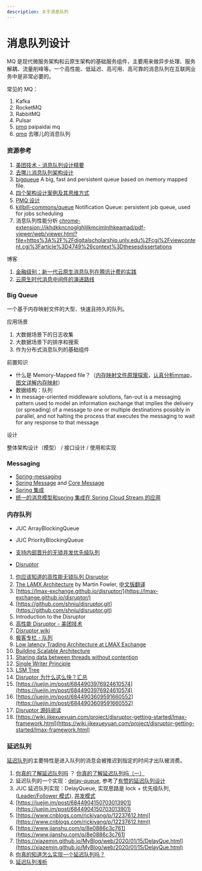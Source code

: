 ```yaml
---
description: 关于消息队列
---
```


# 消息队列设计

MQ 是现代微服务架构和云原生架构的基础服务组件，主要用来做异步处理、服务解耦、流量削峰等。一个高性能、低延迟、高可用、高可靠的消息队列在互联网业务中是非常必要的。

常见的 MQ：

1. Kafka
2. RocketMQ
3. RabbitMQ
4. Pulsar
5. [pmq](https://github.com/ppdaicorp/pmq) paipaidai mq
6. [qmq](https://github.com/qunarcorp/qmq)  去哪儿的消息队列



### 资源参考

1. [美团技术 - 消息队列设计精要](https://tech.meituan.com/2016/07/01/mq-design.html)
2. [去哪儿消息队列架构设计](https://github.com/qunarcorp/qmq/blob/master/docs/cn/arch.md)
3. [bigqueue](https://github.com/bulldog2011/bigqueue) A big, fast and persistent queue based on memory mapped file.
4. [四个架构设计案例及其思维方式](https://mp.weixin.qq.com/s/5e-yC0r18FZ04vMvGxIL-w)
5. [PMQ 设计](https://github.com/ppdaicorp/pmq/wiki/PMQ%E8%AE%BE%E8%AE%A1)
6. [killbill-commons/queue](https://github.com/killbill/killbill-commons/tree/master/queue)  Notification Queue: persistent job queue, used for jobs scheduling
7. 消息队列性能分析 [chrome-extension://ikhdkkncnoglghljlkmcimlnlhkeamad/pdf-viewer/web/viewer.html?file=https%3A%2F%2Fdigitalscholarship.unlv.edu%2Fcgi%2Fviewcontent.cgi%3Farticle%3D4749%26context%3Dthesesdissertations](chrome-extension://ikhdkkncnoglghljlkmcimlnlhkeamad/pdf-viewer/web/viewer.html?file=https%3A%2F%2Fdigitalscholarship.unlv.edu%2Fcgi%2Fviewcontent.cgi%3Farticle%3D4749%26context%3Dthesesdissertations)

博客

1. [金融级别：新一代云原生消息队列在腾讯计费的实践](https://cloud.tencent.com/developer/salon/live-1253?channel=hlwjgs)
2. [云原生时代消息中间件的演进路线](https://www.infoq.cn/article/XJHaDxGKIRL3AtvWPx5c)



### Big Queue

一个基于内存映射文件的大型、快速且持久的队列。

应用场景

1. 大数据场景下的日志收集
2. 大数据场景下的排序和搜索
3. 作为分布式消息队列的基础组件

前置知识

* 什么是 Memory-Mapped file？（[内存映射文件原理探索](https://blog.csdn.net/mg0832058/article/details/5890688)，[认真分析mmap](https://www.cnblogs.com/huxiao-tee/p/4660352.html)，[图文详解内存映射](https://www.jianshu.com/p/719fc4758813)）
* 数据结构：队列
* In message-oriented middleware solutions, fan-out is a messaging pattern used to model an information exchange that implies the delivery \(or spreading\) of a message to one or multiple destinations possibly in parallel, and not halting the process that executes the messaging to wait for any response to that message

设计

整体架构设计（模型） / 接口设计 / 使用和实现



### Messaging

* [Spring-messaging](https://github.com/spring-projects/spring-framework/tree/master/spring-messaging)
* [Spring Message](https://docs.spring.io/spring-integration/reference/html/message.html) and  [Core Message](https://docs.spring.io/spring-integration/reference/html/core.html#spring-integration-core-messaging)
* [Spring 集成](https://docs.spring.io/spring-integration/reference/html/index.html)
* [统一的消息模型和spring 集成在 Spring Cloud Stream 的应用](https://fangjian0423.github.io/2019/04/03/spring-cloud-stream-intro/)

### 内存队列

* JUC ArrayBlockingQueue
* JUC PriorityBlockingQueue
* [支持内部晋升的无锁并发优先级队列](https://my.oschina.net/u/2447383/blog/3156042)



* [Disruptor](https://lmax-exchange.github.io/disruptor/)

1. [你应该知道的高性能无锁队列 Disruptor](https://juejin.im/post/5b5f10d65188251ad06b78e3)
2. [The LAMX Architecture](https://martinfowler.com/articles/lmax.html) by Martin Fowler, [中文版翻译](http://ifeve.com/lmax/)
3. [https://lmax-exchange.github.io/disruptor/](https://lmax-exchange.github.io/disruptor/)
4. [https://github.com/shniu/disruptor.git](https://github.com/shniu/disruptor.git)
5. Introduction to the Disruptor
6. [高性能 Disruptor - 美团技术](https://tech.meituan.com/2016/11/18/disruptor.html)
7. [Disruptor wiki](https://github.com/LMAX-Exchange/disruptor/wiki/Introduction)
8. [极客专栏 - 队列](https://time.geekbang.org/column/article/41330)
9. [Low latency Trading Architecture at LMAX Exchange](https://www.infoq.com/presentations/lmax-trading-architecture/)
10. [Building Scalable Architecture](https://medium.com/koinex-crunch/building-scalable-architecture-85ea199aec67)
11. [Sharing data between threads without contention](http://ifeve.com/sharing-data-among-threads-without-contention-2/)
12. [Single Writer Principle](https://mechanical-sympathy.blogspot.com/2011/09/single-writer-principle.html)
13. [LSM Tree](https://medium.com/swlh/log-structured-merge-trees-9c8e2bea89e8)
14. [Disruptor 为什么这么快？](http://ifeve.com/locks-are-bad/)[汇总](https://coolshell.cn/articles/9169.html)
15. [https://juejin.im/post/6844903976924610574](https://juejin.im/post/6844903976924610574)
16. [https://juejin.im/post/6844903609591660552](https://juejin.im/post/6844903609591660552)
17. [Disruptor 源码阅读](https://coderbee.net/index.php/open-source/20130812/400)
18. [https://wiki.jikexueyuan.com/project/disruptor-getting-started/lmax-framework.html](https://wiki.jikexueyuan.com/project/disruptor-getting-started/lmax-framework.html)

### 延迟队列

[延迟队列](https://medium.com/@cheukfung/redis%E5%BB%B6%E8%BF%9F%E9%98%9F%E5%88%97-c940850a264f)的主要特性是进入队列的消息会被推迟到指定的时间才出队被消费。

1. [你真的了解延迟队列吗](https://juejin.im/post/6844903651685711885) ？ [你真的了解延迟队列吗（一）](https://juejin.im/post/6844903648397525006)
2. 延迟队列的一个实现：[delay-queue](https://github.com/ouqiang/delay-queue), 参考了[有赞的延迟队列设计](https://tech.youzan.com/queuing_delay/)
3. JUC 延迟队列实现：DelayQueue, 实现思路是 lock + 优先级队列, \([Leader/Follower 模式](https://blog.csdn.net/goldlevi/article/details/7705180)\), [并发模式](https://github.com/robbie-cao/note/blob/master/concurrency-pattern.md)
4. [https://juejin.im/post/6844904150703013901](https://juejin.im/post/6844904150703013901)
5. [https://www.cnblogs.com/rickiyang/p/12237612.html](https://www.cnblogs.com/rickiyang/p/12237612.html)
6. [https://www.jianshu.com/p/8e0886c3c761](https://www.jianshu.com/p/8e0886c3c761)
7. [https://xiazemin.github.io/MyBlog/web/2020/01/15/DelayQue.html](https://xiazemin.github.io/MyBlog/web/2020/01/15/DelayQue.html)
8. [你真的知道怎么实现一个延迟队列吗？](https://mp.weixin.qq.com/s/A85ievNNzHDrQv67yBkbtA)
9. [延迟队列浅析](https://mp.weixin.qq.com/s/xMM8GDNSIDh9ekzYds3YDg)

